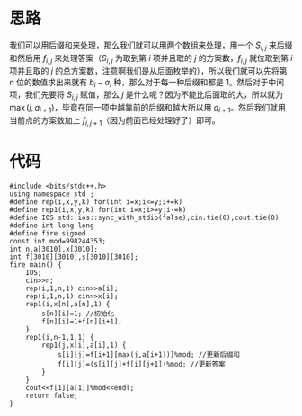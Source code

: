 # 思路
我们可以用后缀和来处理，那么我们就可以用两个数组来处理，用一个 $S_{i,j}$ 来后缀和然后用 $f_{i,j}$ 来处理答案（$S_{i,j}$ 为取到第 $i$ 项并且取的 $j$ 的方案数，$f_{i,j}$ 就位取到第 $i$ 项并且取的 $j$ 的总方案数，注意啊我们是从后面枚举的），所以我们就可以先将第 $n$ 位的数值求出来就有 $b_i-a_i$ 种，那么对于每一种后缀和都是 $1$。然后对于中间项，我们先要将 $S_{i,j}$ 赋值，那么 $j$ 是什么呢？因为不能比后面取的大，所以就为 $\max(j,a_{i+1})$，毕竟在同一项中越靠前的后缀和越大所以用 $a_{i+1}$。然后我们就用当前点的方案数加上 $f_{i,j+1}$（因为前面已经处理好了）即可。
# 代码
```
#include <bits/stdc++.h>
using namespace std ;
#define rep(i,x,y,k) for(int i=x;i<=y;i+=k)
#define rep1(i,x,y,k) for(int i=x;i>=y;i-=k)
#define IOS std::ios::sync_with_stdio(false);cin.tie(0);cout.tie(0)
#define int long long
#define fire signed
const int mod=998244353;
int n,a[3010],x[3010];
int f[3010][3010],s[3010][3010];
fire main() {
	IOS;
	cin>>n;
	rep(i,1,n,1) cin>>a[i];
	rep(i,1,n,1) cin>>x[i];
	rep1(i,x[n],a[n],1) {
		s[n][i]=1; //初始化
		f[n][i]=1+f[n][i+1]; 
	}
	rep1(i,n-1,1,1) {
		rep1(j,x[i],a[i],1) {
			s[i][j]=f[i+1][max(j,a[i+1])]%mod; //更新后缀和
			f[i][j]=(s[i][j]+f[i][j+1])%mod; //更新答案
		}
	}
	cout<<f[1][a[1]]%mod<<endl;
	return false;
}
```
